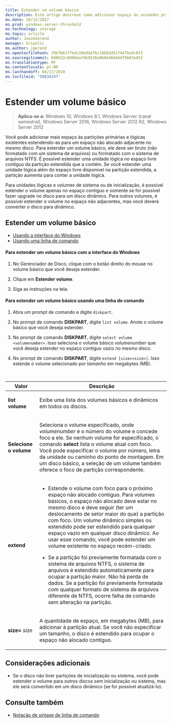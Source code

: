```yaml
---
title: Estender um volume básico
description: Este artigo descreve como adicionar espaço às unidades primária e lógicas estendendo um volume básico
ms.date: 10/12/2017
ms.prod: windows-server-threshold
ms.technology: storage
ms.topic: article
author: JasonGerend
manager: brianlic
ms.author: jgerend
ms.openlocfilehash: 29b7b61f7edc20edda7bc18b82db17447badc0f2
ms.sourcegitcommit: 0d0b32c8986ba7db9536e0b8648d4ddf9b03e452
ms.translationtype: MT
ms.contentlocale: pt-BR
ms.lasthandoff: 04/17/2019
ms.locfileid: "59834247"
---
```

# <a name="extend-a-basic-volume"></a>Estender um volume básico

> **Aplica-se a:** Windows 10, Windows 8.1, Windows Server (canal semestral), Windows Server 2016, Windows Server 2012 R2, Windows Server 2012

Você pode adicionar mais espaço às partições primárias e lógicas existentes estendendo-as para um espaço não alocado adjacente no mesmo disco. Para estender um volume básico, ele deve ser bruto (não formatado com um sistema de arquivos) ou formatado com o sistema de arquivos NTFS. É possível estender uma unidade lógica no espaço livre contíguo da partição estendida que a contém. Se você estender uma unidade lógica além do espaço livre disponível na partição estendida, a partição aumenta para conter a unidade lógica.

Para unidades lógicas e volumes de sistema ou de inicialização, é possível estender o volume apenas no espaço contíguo e somente se for possível fazer upgrade no disco para um disco dinâmico. Para outros volumes, é possível estender o volume no espaço não adjacentes, mas você deverá converter o disco para dinâmico.

## <a name="extending-a-basic-volume"></a>Estender um volume básico

-   [Usando a interface do Windows](#BKMK_WINUI)
-   [Usando uma linha de comando](#BKMK_CMD)

<a href="" id="BKMK_WINUI"></a>
#### <a name="to-extend-a-basic-volume-using-the-windows-interface"></a>Para estender um volume básico com a interface do Windows

1.  No Gerenciador de Disco, clique com o botão direito do mouse no volume básico que você deseja estender.

2.  Clique em **Estender volume**.

3.  Siga as instruções na tela.

<a href="" id="BKMK_CMD"></a>
#### <a name="to-extend-a-basic-volume-using-a-command-line"></a>Para estender um volume básico usando uma linha de comando

1.  Abra um prompt de comando e digite `diskpart`.

2.  No prompt de comando **DISKPART**, digite `list volume`. Anote o volume básico que você deseja estender.

3.  No prompt de comando **DISKPART**, digite `select volume <volumenumber>`. Isso seleciona o volume básico *volumenumber* que você deseja estender no espaço contíguo vazio no mesmo disco.

4.  No prompt de comando **DISKPART**, digite `extend [size=<size>]`. Isso estende o volume selecionado por *tamanho* em megabytes (MB).

<br />

| Valor | Descrição |
| --- | --- |
| <p>**list volume**</p> | <p>Exibe uma lista dos volumes básicos e dinâmicos em todos os discos.</p> |
| <p>**Selecione o volume**</p> | <p>Seleciona o volume especificado, onde <em>volumenumber</em> é o número do volume e concede foco a ele. Se nenhum volume for especificado, o comando **select** lista o volume atual com foco. Você pode especificar o volume por número, letra da unidade ou caminho do ponto de montagem. Em um disco básico, a seleção de um volume também oferece o foco de partição correspondente.</p> |
| <p>**extend**</p> | <p><ul><li>Estende o volume com foco para o próximo espaço não alocado contíguo. Para volumes básicos, o espaço não alocado deve estar no mesmo disco e deve seguir (ter um deslocamento de setor maior do que) a partição com foco. Um volume dinâmico simples ou estendido pode ser estendido para qualquer espaço vazio em qualquer disco dinâmico. Ao usar esse comando, você pode estender um volume existente no espaço recém-criado.</p></li ><p><li>Se a partição foi previamente formatada com o sistema de arquivos NTFS, o sistema de arquivos é estendido automaticamente para ocupar a partição maior. Não há perda de dados. Se a partição foi previamente formatada com qualquer formato de sistema de arquivos diferente de NTFS, ocorre falha de comando sem alteração na partição.</p></li></ul>|
| <p>**size=** <em>size</em></p> | <p>A quantidade de espaço, em megabytes (MB), para adicionar à partição atual. Se você não especificar um tamanho, o disco é estendido para ocupar o espaço não alocado contíguo.</p> |

## <a name="additional-considerations"></a>Considerações adicionais

-   Se o disco não tiver partições de inicialização ou sistema, você pode estender o volume para outros discos sem inicialização ou sistema, mas ele será convertido em um disco dinâmico (se for possível atualizá-lo).

## <a name="see-also"></a>Consulte também

-   [Notação de sintaxe de linha de comando](https://technet.microsoft.com/library/cc742449(v=ws.11).aspx)


